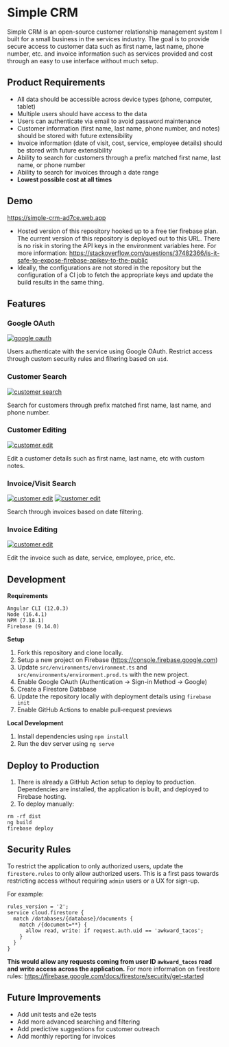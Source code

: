 # Simple CRM
Simple CRM is an open-source customer relationship management system I built for a small business in the services industry. The goal is to provide secure access to customer data such as first name, last name, phone number, etc. and invoice information such as services provided and cost through an easy to use interface without much setup.

## Product Requirements
* All data should be accessible across device types (phone, computer, tablet)
* Multiple users should have access to the data
* Users can authenticate via email to avoid password maintenance
* Customer information (first name, last name, phone number, and notes) should be stored with future extensibility
* Invoice information (date of visit, cost, service, employee details) should be stored with future extensibility
* Ability to search for customers through a prefix matched first name, last name, or phone number
* Ability to search for invoices through a date range
* **Lowest possible cost at all times**

## Demo
https://simple-crm-ad7ce.web.app

* Hosted version of this repository hooked up to a free tier firebase plan. The current version of this repository is deployed out to this URL. There is no risk in storing the API keys in the environment variables here. For more information: https://stackoverflow.com/questions/37482366/is-it-safe-to-expose-firebase-apikey-to-the-public
* Ideally, the configurations are not stored in the repository but the configuration of a CI job to fetch the appropriate keys and update the build results in the same thing.

## Features
### Google OAuth
<a href="screenshots/login.png" target="_blank"><img src="screenshots/login.png" alt="google oauth" style="max-width:500px;"/></a>

Users authenticate with the service using Google OAuth. Restrict access through custom security rules and filtering based on `uid`.

### Customer Search
<a href="screenshots/customer_search.png" target="_blank"><img src="screenshots/customer_search.png" alt="customer search" style="max-width:500px;"/></a>

Search for customers through prefix matched first name, last name, and phone number. 

### Customer Editing
<a href="screenshots/customer_edit.png" target="_blank"><img src="screenshots/customer_edit.png" alt="customer edit" style="max-width:500px;"/></a>

Edit a customer details such as first name, last name, etc with custom notes.

### Invoice/Visit Search
<a href="screenshots/visit_search.png" target="_blank"><img src="screenshots/visit_search.png" alt="customer edit" style="max-width:500px;"/></a>
<a href="screenshots/calendar_picker.png" target="_blank"><img src="screenshots/calendar_picker.png" alt="customer edit" style="max-width:500px;"/></a>

Search through invoices based on date filtering.

### Invoice Editing
<a href="screenshots/invoice_edit.png" target="_blank"><img src="screenshots/invoice_edit.png" alt="customer edit" style="max-width:500px;"/></a>

Edit the invoice such as date, service, employee, price, etc.

## Development
**Requirements** 
```
Angular CLI (12.0.3)
Node (16.4.1)
NPM (7.18.1)
Firebase (9.14.0)
```

**Setup**
1. Fork this repository and clone locally.
2. Setup a new project on Firebase (https://console.firebase.google.com)
3. Update `src/environments/environment.ts` and `src/environments/environment.prod.ts` with the new project.
4. Enable Google OAuth (Authentication -> Sign-in Method -> Google)
5. Create a Firestore Database
6. Update the repository locally with deployment details using `firebase init`
7. Enable GitHub Actions to enable pull-request previews

**Local Development**
1. Install dependencies using `npm install`
2. Run the dev server using `ng serve`

## Deploy to Production
1. There is already a GitHub Action setup to deploy to production. Dependencies are installed, the application is built, and deployed to Firebase hosting.
2. To deploy manually:
```
rm -rf dist
ng build
firebase deploy
```
## Security Rules
To restrict the application to only authorized users, update the `firestore.rules` to only allow authorized users. This is a first pass towards restricting access without requiring `admin` users or a UX for sign-up.

For example:
```
rules_version = '2';
service cloud.firestore {
  match /databases/{database}/documents {
    match /{document=**} {
      allow read, write: if request.auth.uid == 'awkward_tacos';
    }
  }
}
```

**This would allow any requests coming from user ID `awkward_tacos` read and write access across the application.** For more information on firestore rules: https://firebase.google.com/docs/firestore/security/get-started

## Future Improvements
* Add unit tests and e2e tests
* Add more advanced searching and filtering
* Add predictive suggestions for customer outreach
* Add monthly reporting for invoices